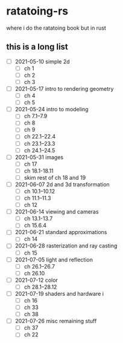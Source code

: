 # ratatoing-rs
where i do the ratatoing book but in rust

## this is a long list

- [ ] 2021-05-10 simple 2d
  - [ ] ch 1
  - [ ] ch 2
  - [ ] ch 3
- [ ] 2021-05-17 intro to rendering geometry
  - [ ] ch 4
  - [ ] ch 5
- [ ] 2021-05-24 intro to modeling
  - [ ] ch 7.1–7.9
  - [ ] ch 8
  - [ ] ch 9
  - [ ] ch 22.1–22.4
  - [ ] ch 23.1–23.3
  - [ ] ch 24.1–24.5
- [ ] 2021-05-31 images
  - [ ] ch 17
  - [ ] ch 18.1-18.11
  - [ ] skim rest of ch 18 and 19
- [ ] 2021-06-07 2d and 3d transformation
  - [ ] ch 10.1–10.12
  - [ ] ch 11.1–11.3
  - [ ] ch 12
- [ ] 2021-06-14 viewing and cameras
  - [ ] ch 13.1-13.7
  - [ ] ch 15.6.4
- [ ] 2021-06-21 standard approximations
  - [ ] ch 14
- [ ] 2021-06-28 rasterization and ray casting
  - [ ] ch 15
- [ ] 2021-07-05 light and reflection
  - [ ] ch 26.1–26.7
  - [ ] ch 26.10
- [ ] 2021-07-12 color
  - [ ] ch 28.1–28.12
- [ ] 2021-07-19 shaders and hardware i
  - [ ] ch 16
  - [ ] ch 33
  - [ ] ch 38
- [ ] 2021-07-26 misc remaining stuff
  - [ ] ch 37
  - [ ] ch 22
